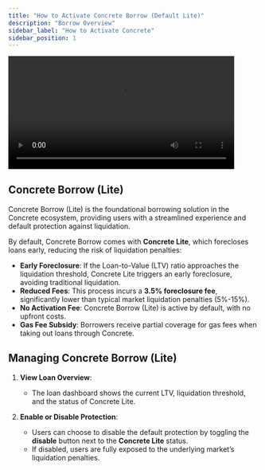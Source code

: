 ```yaml
---
title: "How to Activate Concrete Borrow (Default Lite)"
description: "Borrow Overview"
sidebar_label: "How to Activate Concrete"
sidebar_position: 1
---
```


<video controls width="90%">
  <source src="/vid/get-lite.mov"/>
</video>

## Concrete Borrow (Lite)

Concrete Borrow (Lite) is the foundational borrowing solution in the Concrete ecosystem, providing users with a streamlined experience and default protection against liquidation.

By default, Concrete Borrow comes with **Concrete Lite**, which forecloses loans early, reducing the risk of liquidation penalties:

- **Early Foreclosure**: If the Loan-to-Value (LTV) ratio approaches the liquidation threshold, Concrete Lite triggers an early foreclosure, avoiding traditional liquidation.
- **Reduced Fees**: This process incurs a **3.5% foreclosure fee**, significantly lower than typical market liquidation penalties (5%-15%).
- **No Activation Fee**: Concrete Borrow (Lite) is active by default, with no upfront costs.
- **Gas Fee Subsidy**: Borrowers receive partial coverage for gas fees when taking out loans through Concrete.

## Managing Concrete Borrow (Lite)

1. **View Loan Overview**:
   - The loan dashboard shows the current LTV, liquidation threshold, and the status of Concrete Lite.

2. **Enable or Disable Protection**:
   - Users can choose to disable the default protection by toggling the **disable** button next to the **Concrete Lite** status.
   - If disabled, users are fully exposed to the underlying market’s liquidation penalties.
